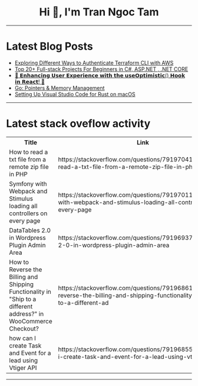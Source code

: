 <h1 align="center">Hi 👋, I'm Tran Ngoc Tam</h1>

---

# Latest Blog Posts 
<!-- BLOG-POST-LIST:START -->
- [Exploring Different Ways to Authenticate Terraform CLI with AWS](https://dev.to/pavithra_sandamini/exploring-different-ways-to-authenticate-terraform-cli-with-aws-566l)
- [Top 20+ Full-stack Projects For Beginners in C#, ASP.NET , .NET CORE](https://dev.to/sapanapal6/top-20-full-stack-projects-for-beginners-in-c-aspnet-net-core-4g6f)
- [🚀 𝗘𝗻𝗵𝗮𝗻𝗰𝗶𝗻𝗴 𝗨𝘀𝗲𝗿 𝗘𝘅𝗽𝗲𝗿𝗶𝗲𝗻𝗰𝗲 𝘄𝗶𝘁𝗵 𝘁𝗵𝗲 𝘂𝘀𝗲𝗢𝗽𝘁𝗶𝗺𝗶𝘀𝘁𝗶𝗰&lpar;&rpar; 𝗛𝗼𝗼𝗸 𝗶𝗻 𝗥𝗲𝗮𝗰𝘁! 🚀](https://dev.to/sbabaeizadeh/--40fg)
- [Go: Pointers &amp; Memory Management](https://dev.to/ashwingopalsamy/go-pointers-memory-management-3ole)
- [Setting Up Visual Studio Code for Rust on macOS](https://dev.to/yrizos/setting-up-visual-studio-code-for-rust-on-macos-95k)
<!-- BLOG-POST-LIST:END -->

---

# Latest stack oveflow activity
<table>
  <tr><th>Title</th><th>Link</th></tr>
  <!-- STACKOVERFLOW:START --><tr><td>How to read a txt file from a remote zip file in PHP</td><td>https://stackoverflow.com/questions/79197041/how-to-read-a-txt-file-from-a-remote-zip-file-in-php</td></tr><tr><td>Symfony with Webpack and Stimulus loading all controllers on every page</td><td>https://stackoverflow.com/questions/79197011/symfony-with-webpack-and-stimulus-loading-all-controllers-on-every-page</td></tr><tr><td>DataTables 2.0 in Wordpress Plugin Admin Area</td><td>https://stackoverflow.com/questions/79196937/datatables-2-0-in-wordpress-plugin-admin-area</td></tr><tr><td>How to Reverse the Billing and Shipping Functionality in &quot;Ship to a different address?&quot; in WooCommerce Checkout?</td><td>https://stackoverflow.com/questions/79196861/how-to-reverse-the-billing-and-shipping-functionality-in-ship-to-a-different-ad</td></tr><tr><td>how can I create Task and Event for a lead using Vtiger API</td><td>https://stackoverflow.com/questions/79196855/how-can-i-create-task-and-event-for-a-lead-using-vtiger-api</td></tr><!-- STACKOVERFLOW:END -->
</table>

---


